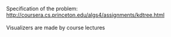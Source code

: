 Specification of the problem:<br/>
http://coursera.cs.princeton.edu/algs4/assignments/kdtree.html
<br/><br/>
Visualizers are made by course lectures
